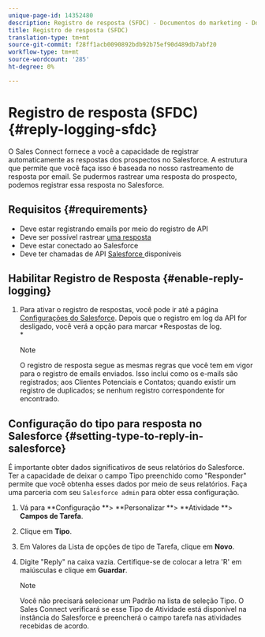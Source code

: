 ```yaml
---
unique-page-id: 14352480
description: Registro de resposta (SFDC) - Documentos do marketing - Documentação do produto
title: Registro de resposta (SFDC)
translation-type: tm+mt
source-git-commit: f28ff1acb0090892bdb92b75ef90d489db7abf20
workflow-type: tm+mt
source-wordcount: '285'
ht-degree: 0%

---
```



# Registro de resposta (SFDC) {#reply-logging-sfdc}

O Sales Connect fornece a você a capacidade de registrar automaticamente as respostas dos prospectos no Salesforce. A estrutura que permite que você faça isso é baseada no nosso rastreamento de resposta por email. Se pudermos rastrear uma resposta do prospecto, podemos registrar essa resposta no Salesforce.

## Requisitos {#requirements}

* Deve estar registrando emails por meio do registro de API
* Deve ser possível rastrear [uma resposta](http://docs.marketo.com/x/BYPS)
* Deve estar conectado ao Salesforce
* Deve ter chamadas de API [Salesforce ](http://developer.salesforce.com/docs/atlas.en-us.salesforce_app_limits_cheatsheet.meta/salesforce_app_limits_cheatsheet/salesforce_app_limits_platform_api.htm) disponíveis

## Habilitar Registro de Resposta {#enable-reply-logging}

1. Para ativar o registro de respostas, você pode ir até a página [Configurações do Salesforce](http://docs.marketo.com/pages/assets/external-link.jspa). Depois que o registro em log da API for desligado, você verá a opção para marcar *Respostas de log.\
   *

   >[!NOTE]
   >
   >O registro de resposta segue as mesmas regras que você tem em vigor para o registro de emails enviados. Isso inclui como os e-mails são registrados; aos Clientes Potenciais e Contatos; quando existir um registro de duplicados; se nenhum registro correspondente for encontrado.

## Configuração do tipo para resposta no Salesforce {#setting-type-to-reply-in-salesforce}

É importante obter dados significativos de seus relatórios do Salesforce. Ter a capacidade de deixar o campo Tipo preenchido como &quot;Responder&quot; permite que você obtenha esses dados por meio de seus relatórios. Faça uma parceria com seu `Salesforce admin` para obter essa configuração.

1. Vá para **Configuração **> **Personalizar **> **Atividade **> **Campos de Tarefa**.
1. Clique em **Tipo**.
1. Em Valores da Lista de opções de tipo de Tarefa, clique em **Novo**.
1. Digite &quot;Reply&quot; na caixa vazia. Certifique-se de colocar a letra &#39;R&#39; em maiúsculas e clique em **Guardar**.

   >[!NOTE]
   >
   >Você não precisará selecionar um Padrão na lista de seleção Tipo. O Sales Connect verificará se esse Tipo de Atividade está disponível na instância do Salesforce e preencherá o campo tarefa nas atividades recebidas de acordo.

